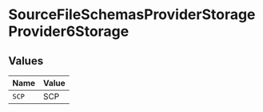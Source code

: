 # SourceFileSchemasProviderStorageProvider6Storage


## Values

| Name  | Value |
| ----- | ----- |
| `SCP` | SCP   |